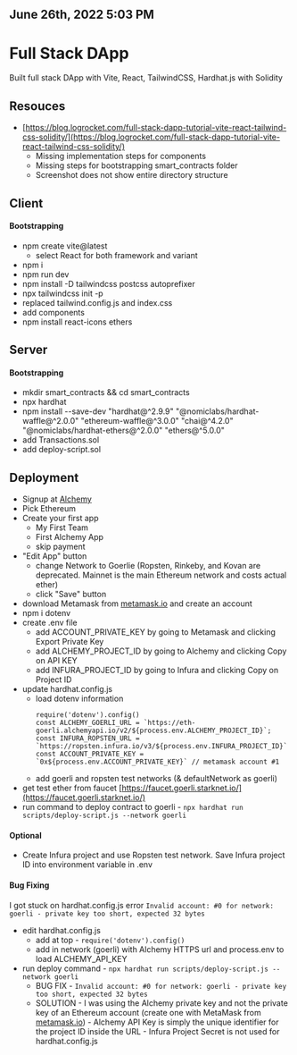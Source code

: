 ## June 26th, 2022 5:03 PM

# Full Stack DApp
Built full stack DApp with Vite, React, TailwindCSS, Hardhat.js with Solidity

## Resouces
- [https://blog.logrocket.com/full-stack-dapp-tutorial-vite-react-tailwind-css-solidity/](https://blog.logrocket.com/full-stack-dapp-tutorial-vite-react-tailwind-css-solidity/)
  - Missing implementation steps for components
  - Missing steps for bootstrapping smart_contracts folder
  - Screenshot does not show entire directory structure

## Client

#### Bootstrapping
- npm create vite@latest
  - select React for both framework and variant
- npm i
- npm run dev
- npm install -D tailwindcss postcss autoprefixer
- npx tailwindcss init -p
- replaced tailwind.config.js and index.css
- add components
- npm install react-icons ethers

## Server

#### Bootstrapping
- mkdir smart_contracts && cd smart_contracts
- npx hardhat
- npm install --save-dev "hardhat@^2.9.9" "@nomiclabs/hardhat-waffle@^2.0.0" "ethereum-waffle@^3.0.0" "chai@^4.2.0" "@nomiclabs/hardhat-ethers@^2.0.0" "ethers@^5.0.0"
- add Transactions.sol
- add deploy-script.sol

## Deployment
- Signup at [Alchemy](https://www.alchemy.com/)
- Pick Ethereum
- Create your first app
  - My First Team
  - First Alchemy App
  - skip payment
- "Edit App" button
  - change Network to Goerlie (Ropsten, Rinkeby, and Kovan are deprecated. Mainnet is the main Ethereum network and costs actual ether)
  - click "Save" button
- download Metamask from [metamask.io](https://metamask.io/) and create an account
- npm i dotenv
- create .env file
  - add ACCOUNT_PRIVATE_KEY by going to Metamask and clicking Export Private Key
  - add ALCHEMY_PROJECT_ID by going to Alchemy and clicking Copy on API KEY
  - add INFURA_PROJECT_ID by going to Infura and clicking Copy on Project ID
- update hardhat.config.js
	- load dotenv information
		```
		require('dotenv').config()
		const ALCHEMY_GOERLI_URL = `https://eth-goerli.alchemyapi.io/v2/${process.env.ALCHEMY_PROJECT_ID}`;
		const INFURA_ROPSTEN_URL = `https://ropsten.infura.io/v3/${process.env.INFURA_PROJECT_ID}`
		const ACCOUNT_PRIVATE_KEY = `0x${process.env.ACCOUNT_PRIVATE_KEY}` // metamask account #1
		```
	- add goerli and ropsten test networks (& defaultNetwork as goerli)
- get test ether from faucet [https://faucet.goerli.starknet.io/](https://faucet.goerli.starknet.io/)
- run command to deploy contract to goerli - `npx hardhat run scripts/deploy-script.js --network goerli`


#### Optional
- Create Infura project and use Ropsten test network. Save Infura project ID into environment variable in .env


#### Bug Fixing
I got stuck on hardhat.config.js error `Invalid account: #0 for network: goerli - private key too short, expected 32 bytes`
- edit hardhat.config.js
  - add at top - `require('dotenv').config()`
  - add in network (goerli) with Alchemy HTTPS url and process.env to load ALCHEMY_API_KEY
- run deploy command - `npx hardhat run scripts/deploy-script.js --network goerli`
  - BUG FIX - `Invalid account: #0 for network: goerli - private key too short, expected 32 bytes`
  - SOLUTION - I was using the Alchemy private key and not the private key of an Ethereum account (create one with MetaMask from [metamask.io](https://metamask.io/))
		- Alchemy API Key is simply the unique identifier for the project ID inside the URL
		- Infura Project Secret is not used for hardhat.config.js